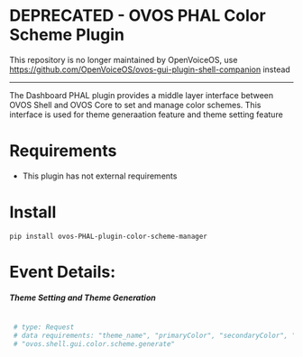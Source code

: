 # DEPRECATED - OVOS PHAL Color Scheme Plugin


This repository is no longer maintained by OpenVoiceOS, use https://github.com/OpenVoiceOS/ovos-gui-plugin-shell-companion instead

___________________________
The Dashboard PHAL plugin provides a middle layer interface between OVOS Shell and OVOS Core to set and manage color schemes. This interface is used for theme generaation feature and theme setting feature

# Requirements
- This plugin has not external requirements

# Install
`pip install ovos-PHAL-plugin-color-scheme-manager`

# Event Details:

##### Theme Setting and Theme Generation

``` python

 # type: Request
 # data requirements: "theme_name", "primaryColor", "secondaryColor", "textColor"
 # "ovos.shell.gui.color.scheme.generate"

```
